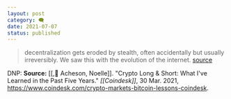 ```yaml
---
layout: post
category: 🗨️
date: 2021-07-07
status: published
---
```

> decentralization gets eroded by stealth, often accidentally but usually irreversibly. We saw this with the evolution of the internet.
[source](https://www.coindesk.com/crypto-markets-bitcoin-lessons-coindesk)

DNP: **Source:** [[,👤 Acheson, Noelle]]. "Crypto Long & Short: What I've Learned in the Past Five Years." _[[Coindesk]]_, 30 Mar. 2021, https://www.coindesk.com/crypto-markets-bitcoin-lessons-coindesk.